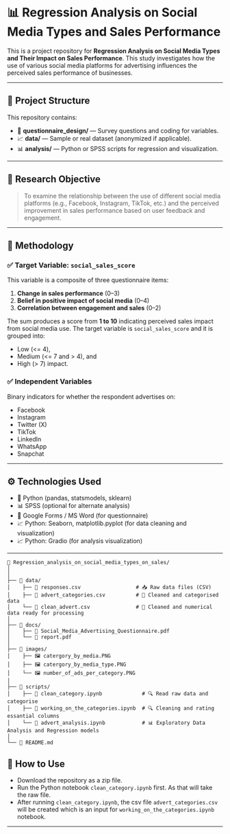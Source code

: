 # 📊 Regression Analysis on Social Media Types and Sales Performance

This is a project repository for **Regression Analysis on Social Media Types and Their Impact on Sales Performance**. This study investigates how the use of various social media platforms for advertising influences the perceived sales performance of businesses.

---

## 📁 Project Structure

This repository contains:
- 📄 **questionnaire_design/** — Survey questions and coding for variables.
- 📈 **data/** — Sample or real dataset (anonymized if applicable).
- 📊 **analysis/** — Python or SPSS scripts for regression and visualization.

---

## 🎯 Research Objective

> To examine the relationship between the use of different social media platforms (e.g., Facebook, Instagram, TikTok, etc.) and the perceived improvement in sales performance based on user feedback and engagement.

---

## 🧠 Methodology

### ✅ Target Variable: `social_sales_score`
This variable is a composite of three questionnaire items:
1. **Change in sales performance** (0–3)
2. **Belief in positive impact of social media** (0–4)
3. **Correlation between engagement and sales** (0–2)

The sum produces a score from **1 to 10** indicating perceived sales impact from social media use.
The target variable is `social_sales_score` and it is grouped into:
- Low (<= 4),
- Medium (<= 7 and > 4), and
- High (> 7) impact.

### ✅ Independent Variables
Binary indicators for whether the respondent advertises on:
- Facebook
- Instagram
- Twitter (X)
- TikTok
- LinkedIn
- WhatsApp
- Snapchat

---

## ⚙️ Technologies Used

- 🐍 Python (pandas, statsmodels, sklearn)
- 📊 SPSS (optional for alternate analysis)
- 📄 Google Forms / MS Word (for questionnaire)
- 📈 Python: Seaborn, matplotlib.pyplot (for data cleaning and visualization)
- 📈 Python: Gradio (for analysis visualization)
  
---
```
📁 Regression_analysis_on_social_media_types_on_sales/
│
│
├── 📁 data/
│    ├── 📄 responses.csv                  # 📥 Raw data files (CSV)
│    ├── 📄 advert_categories.csv          # 🧹 Cleaned and categorised data 
│    └── 📄 clean_advert.csv               # 🧹 Cleaned and numerical data ready for processing
│
├── 📁 docs/
│    ├── 📄 Social_Media_Advertising_Questionnaire.pdf
│    └── 📄 report.pdf
│
├── 📁 images/
│    ├── 🖼️ catergory_by_media.PNG
│    ├── 🖼️ catergory_by_media_type.PNG
│    └── 🖼️ number_of_ads_per_category.PNG
│
├── 📁 scripts/
│    ├── 📓 clean_category.ipynb             # 🔍 Read raw data and categorise
│    ├── 📓 working_on_the_categories.ipynb  # 🔍 Cleaning and rating essantial columns
│    └── 📓 advert_analysis.ipynb            # 📊 Exploratory Data Analysis and Regression models
│
└── 📄 README.md

```

## 🧠 How to Use
- Download the repository as a zip file.
- Run the Python notebook `clean_category.ipynb` first. As that will take the raw file.
- After running `clean_category.ipynb`, the csv file `advert_categories.csv` will be created which is an input for `working_on_the_categories.ipynb` notebook.

---


